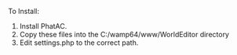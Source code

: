 To Install:

1. Install PhatAC.
1. Copy these files into the C:/wamp64/www/WorldEditor directory
1. Edit settings.php to the correct path.
